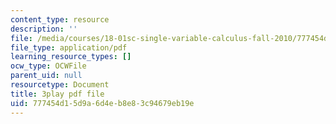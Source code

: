 ```yaml
---
content_type: resource
description: ''
file: /media/courses/18-01sc-single-variable-calculus-fall-2010/777454d15d9a6d4eb8e83c94679eb19e_aeXp1zC6Hls.pdf
file_type: application/pdf
learning_resource_types: []
ocw_type: OCWFile
parent_uid: null
resourcetype: Document
title: 3play pdf file
uid: 777454d1-5d9a-6d4e-b8e8-3c94679eb19e
---
```


